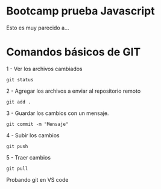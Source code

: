 # Bootcamp prueba Javascript

Esto es muy parecido a...

# Comandos básicos de GIT

1 - Ver los archivos cambiados

```
git status
```

2 - Agregar los archivos a enviar al repositorio remoto

```
git add .
```

3 - Guardar los cambios con un mensaje.

```
git commit -m "Mensaje"
```

4 - Subir los cambios

```
git push
```

5 - Traer cambios

```
git pull
```

Probando git en VS code
